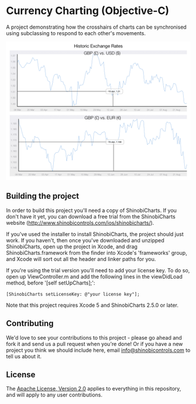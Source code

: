 Currency Charting (Objective-C)
=====================

A project demonstrating how the crosshairs of charts can be synchronised using subclassing to respond to each other's movements.

![Screenshot](screenshot.png?raw=true)

Building the project
------------------

In order to build this project you'll need a copy of ShinobiCharts. If you don't have it yet, you can download a free trial from the ShinobiCharts website (http://www.shinobicontrols.com/ios/shinobicharts/).

If you've used the installer to install ShinobiCharts, the project should just work. If you haven't, then once you've downloaded and unzipped ShinobiCharts, open up the project in Xcode, and drag ShinobiCharts.framework from the finder into Xcode's 'frameworks' group, and Xcode will sort out all the header and linker paths for you.

If you're using the trial version you'll need to add your license key. To do so, open up ViewController.m and add the following lines in the viewDidLoad method, before '[self setUpCharts];':

    [ShinobiCharts setLicenseKey: @"your license key"];
    

Note that this project requires Xcode 5 and ShinobiCharts 2.5.0 or later.


Contributing
------------

We'd love to see your contributions to this project - please go ahead and fork it and send us a pull request when you're done! Or if you have a new project you think we should include here, email info@shinobicontrols.com to tell us about it.

License
-------

The [Apache License, Version 2.0](license.txt) applies to everything in this repository, and will apply to any user contributions.

